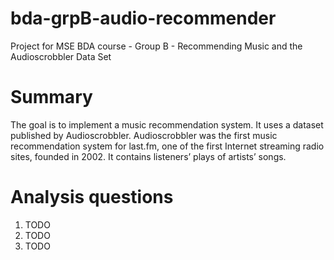 # bda-grpB-audio-recommender
Project for MSE BDA course - Group B - Recommending Music and the Audioscrobbler Data Set

# Summary
The goal is to implement a music recommendation system. It uses a dataset published by Audioscrobbler. Audioscrobbler was the first music recommendation system for last.fm, one of the first Internet streaming radio sites, founded in 2002. It contains listeners’ plays of artists’ songs.

# Analysis questions
1. TODO
2. TODO
3. TODO
